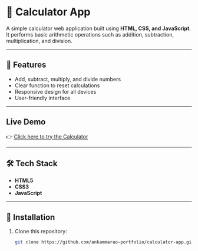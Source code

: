 # 🧮 Calculator App

A simple calculator web application built using **HTML, CSS, and JavaScript**.  
It performs basic arithmetic operations such as addition, subtraction, multiplication, and division.

---

## 🚀 Features
- Add, subtract, multiply, and divide numbers
- Clear function to reset calculations
- Responsive design for all devices
- User-friendly interface

---

## Live Demo
👉 [Click here to try the Calculator](https://ankammarao-portfolio.github.io/calculator-app/) 

---

## 🛠️ Tech Stack
- **HTML5**
- **CSS3**
- **JavaScript**

---

## 📂 Installation
1. Clone this repository:
   ```bash
   git clone https://github.com/ankammarao-portfolio/calculator-app.git
